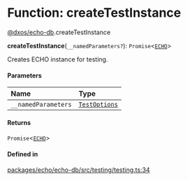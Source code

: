 # Function: createTestInstance

[@dxos/echo-db](../modules/dxos_echo_db.md).createTestInstance

**createTestInstance**(`__namedParameters?`): `Promise`<[`ECHO`](../classes/dxos_echo_db.ECHO.md)\>

Creates ECHO instance for testing.

#### Parameters

| Name | Type |
| :------ | :------ |
| `__namedParameters` | [`TestOptions`](../interfaces/dxos_echo_db.TestOptions.md) |

#### Returns

`Promise`<[`ECHO`](../classes/dxos_echo_db.ECHO.md)\>

#### Defined in

[packages/echo/echo-db/src/testing/testing.ts:34](https://github.com/dxos/dxos/blob/main/packages/echo/echo-db/src/testing/testing.ts#L34)
